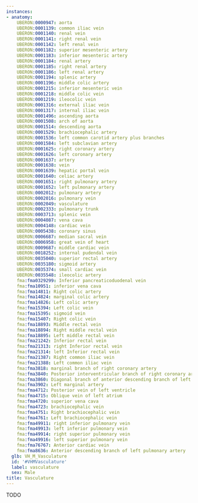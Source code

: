 ```yaml
---
instances:
- anatomy:
    UBERON:0000947: aorta
    UBERON:0001139: common iliac vein
    UBERON:0001140: renal vein
    UBERON:0001141: right renal vein
    UBERON:0001142: left renal vein
    UBERON:0001182: superior mesenteric artery
    UBERON:0001183: inferior mesenteric artery
    UBERON:0001184: renal artery
    UBERON:0001185: right renal artery
    UBERON:0001186: left renal artery
    UBERON:0001194: splenic artery
    UBERON:0001196: middle colic artery
    UBERON:0001215: inferior mesenteric vein
    UBERON:0001218: middle colic vein
    UBERON:0001219: ileocolic vein
    UBERON:0001316: external iliac vein
    UBERON:0001317: internal iliac vein
    UBERON:0001496: ascending aorta
    UBERON:0001508: arch of aorta
    UBERON:0001514: descending aorta
    UBERON:0001529: brachiocephalic artery
    UBERON:0001536: left common carotid artery plus branches
    UBERON:0001584: left subclavian artery
    UBERON:0001625: right coronary artery
    UBERON:0001626: left coronary artery
    UBERON:0001637: artery
    UBERON:0001638: vein
    UBERON:0001639: hepatic portal vein
    UBERON:0001640: celiac artery
    UBERON:0001651: right pulmonary artery
    UBERON:0001652: left pulmonary artery
    UBERON:0002012: pulmonary artery
    UBERON:0002016: pulmonary vein
    UBERON:0002049: vasculature
    UBERON:0002333: pulmonary trunk
    UBERON:0003713: splenic vein
    UBERON:0004087: vena cava
    UBERON:0004148: cardiac vein
    UBERON:0005438: coronary sinus
    UBERON:0006687: median sacral vein
    UBERON:0006958: great vein of heart
    UBERON:0009687: middle cardiac vein
    UBERON:0018252: internal pudendal vein
    UBERON:0035040: superior rectal artery
    UBERON:0035180: sigmoid artery
    UBERON:0035374: small cardiac vein
    UBERON:0035548: ileocolic artery
    fma:fma0329299: Inferior pancreaticoduodenal vein
    fma:fma10951: inferior vena cava
    fma:fma14811: Right colic artery
    fma:fma14824: marginal colic artery
    fma:fma14826: Left colic artery
    fma:fma15394: Left colic vein
    fma:fma15395: sigmoid vein
    fma:fma15407: Right colic vein
    fma:fma18893: Middle rectal vein
    fma:fma18894: Right middle rectal vein
    fma:fma18895: Left middle rectal vein
    fma:fma21242: Inferior rectal vein
    fma:fma21313: right Inferior rectal vein
    fma:fma21314: left Inferior rectal vein
    fma:fma21387: Right common iliac vein
    fma:fma21388: Left common iliac vein
    fma:fma3818: marginal branch of right coronary artery
    fma:fma3840: Posterior interventricular branch of right coronary artery
    fma:fma3860: Diagonal branch of anterior descending branch of left coronary artery
    fma:fma3902: Left marginal artery
    fma:fma4712: Posterior vein of left ventricle
    fma:fma4715: Oblique vein of left atrium
    fma:fma4720: superior vena cava
    fma:fma4723: brachiocephalic vein
    fma:fma4751: Right brachiocephalic vein
    fma:fma4761: Left brachiocephalic vein
    fma:fma49911: right inferior pulmonary vein
    fma:fma49913: left inferior pulmonary vein
    fma:fma49914: right superior pulmonary vein
    fma:fma49916: left superior pulmonary vein
    fma:fma76767: Anterior cardiac vein
    fma:fma8636: Anterior descending branch of left pulmonary artery
  glb: VH_M_Vasculature
  id: '#VHMVasculature'
  label: vasculature
  sex: Male
title: Vasculature
---
```


TODO